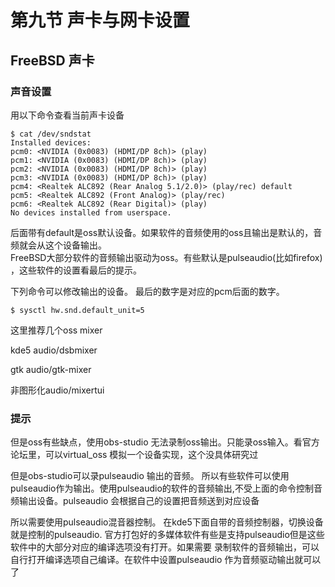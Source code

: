 # 第九节 声卡与网卡设置
## FreeBSD 声卡
### 声音设置

用以下命令查看当前声卡设备

```shell
$ cat /dev/sndstat
Installed devices:
pcm0: <NVIDIA (0x0083) (HDMI/DP 8ch)> (play)
pcm1: <NVIDIA (0x0083) (HDMI/DP 8ch)> (play)
pcm2: <NVIDIA (0x0083) (HDMI/DP 8ch)> (play)
pcm3: <NVIDIA (0x0083) (HDMI/DP 8ch)> (play)
pcm4: <Realtek ALC892 (Rear Analog 5.1/2.0)> (play/rec) default
pcm5: <Realtek ALC892 (Front Analog)> (play/rec)
pcm6: <Realtek ALC892 (Rear Digital)> (play)
No devices installed from userspace.
```
后面带有default是oss默认设备。如果软件的音频使用的oss且输出是默认的，音频就会从这个设备输出。  
FreeBSD大部分软件的音频输出驱动为oss。有些默认是pulseaudio(比如firefox) ，这些软件的设置看最后的提示。

下列命令可以修改输出的设备。
最后的数字是对应的pcm后面的数字。

```shell
$ sysctl hw.snd.default_unit=5
```
这里推荐几个oss mixer

kde5 audio/dsbmixer

gtk  audio/gtk-mixer

非图形化audio/mixertui

### 提示
但是oss有些缺点，使用obs-studio 无法录制oss输出。只能录oss输入。看官方论坛里，可以virtual_oss 模拟一个设备实现，这个没具体研究过  

但是obs-studio可以录pulseaudio 输出的音频。
所以有些软件可以使用pulseaudio作为输出。使用pulseaudio的软件的音频输出,不受上面的命令控制音频输出设备。pulseaudio 会根据自己的设置把音频送到对应设备  

所以需要使用pulseaudio混音器控制。
在kde5下面自带的音频控制器，切换设备就是控制的pulseaudio.
官方打包好的多媒体软件有些是支持pulseaudio但是这些软件中的大部分对应的编译选项没有打开。如果需要
录制软件的音频输出，可以自行打开编译选项自己编译。在软件中设置pulseaudio 作为音频驱动输出就可以了
